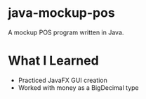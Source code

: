 # java-mockup-pos
A mockup POS program written in Java.

# What I Learned
* Practiced JavaFX GUI creation
* Worked with money as a BigDecimal type
